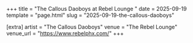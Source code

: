 +++
title = "The Callous Daoboys at Rebel Lounge "
date = 2025-09-19
template = "page.html"
slug = "2025-09-19-the-callous-daoboys"

[extra]
artist = "The Callous Daoboys"
venue = "The Rebel Lounge"
venue_url = "https://www.rebelphx.com/"
+++
